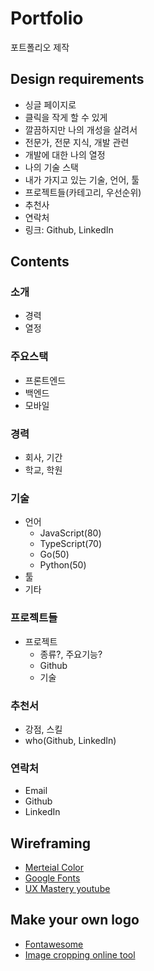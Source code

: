 # Portfolio

포트폴리오 제작

## Design requirements

- 싱글 페이지로
- 클릭을 작게 할 수 있게
- 깔끔하지만 나의 개성을 살려서
- 전문가, 전문 지식, 개발 관련
- 개발에 대한 나의 열정
- 나의 기술 스택
- 내가 가지고 있는 기술, 언어, 툴
- 프로젝트들(카테고리, 우선순위)
- 추천사
- 연락처
- 링크: Github, LinkedIn

## Contents

### 소개

- 경력
- 열정

### 주요스택

- 프론트엔드
- 백엔드
- 모바일

### 경력

- 회사, 기간
- 학교, 학원

### 기술

- 언어
  - JavaScript(80)
  - TypeScript(70)
  - Go(50)
  - Python(50)
- 툴
- 기타

### 프로젝트들

- 프로젝트
  - 종류?, 주요기능?
  - Github
  - 기술

### 추천서

- 강점, 스킬
- who(Github, LinkedIn)

### 연락처

- Email
- Github
- LinkedIn

## Wireframing

- [Merteial Color](https://material.io/resources/color/#!/?view.left=0&view.right=0)
- [Google Fonts](https://fonts.google.com/)
- [UX Mastery youtube](https://www.youtube.com/watch?v=8-vTd7GRk-w&feature=emb_logo)

## Make your own logo

- [Fontawesome](https://fontawesome.com/)
- [Image cropping online tool](https://resizeimage.net/)
